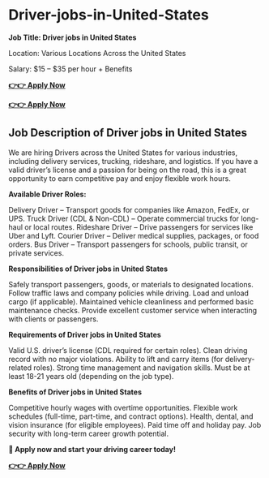 # Driver-jobs-in-United-States
**Job Title: Driver jobs in United States**

Location: Various Locations Across the United States

Salary: $15 – $35 per hour + Benefits

**[👉👉 Apply Now](https://go4affm.com/c/?p=45586&o=21920)**

**[👉👉 Apply Now](https://go4affm.com/c/?p=45586&o=21920)**


## Job Description of Driver jobs in United States
We are hiring Drivers across the United States for various industries, including delivery services, trucking, rideshare, and logistics. If you have a valid driver’s license and a passion for being on the road, this is a great opportunity to earn competitive pay and enjoy flexible work hours.

**Available Driver Roles:**

Delivery Driver – Transport goods for companies like Amazon, FedEx, or UPS.
Truck Driver (CDL & Non-CDL) – Operate commercial trucks for long-haul or local routes.
Rideshare Driver – Drive passengers for services like Uber and Lyft.
Courier Driver – Deliver medical supplies, packages, or food orders.
Bus Driver – Transport passengers for schools, public transit, or private services.

**Responsibilities of Driver jobs in United States**

Safely transport passengers, goods, or materials to designated locations.
Follow traffic laws and company policies while driving.
Load and unload cargo (if applicable).
Maintained vehicle cleanliness and performed basic maintenance checks.
Provide excellent customer service when interacting with clients or passengers.

**Requirements of Driver jobs in United States**

Valid U.S. driver’s license (CDL required for certain roles).
Clean driving record with no major violations.
Ability to lift and carry items (for delivery-related roles).
Strong time management and navigation skills.
Must be at least 18-21 years old (depending on the job type).

**Benefits of Driver jobs in United States**

Competitive hourly wages with overtime opportunities.
Flexible work schedules (full-time, part-time, and contract options).
Health, dental, and vision insurance (for eligible employees).
Paid time off and holiday pay.
Job security with long-term career growth potential.

**🚗 Apply now and start your driving career today!**

**[👉👉 Apply Now](https://go4affm.com/c/?p=45586&o=21920)**
